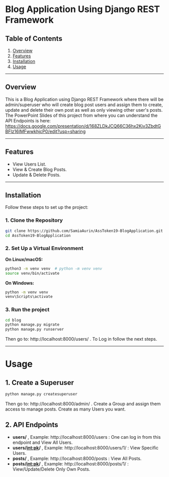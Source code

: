 # Blog Application Using Django REST Framework  

## Table of Contents
1. [Overview](#overview)  
2. [Features](#features)  
3. [Installation](#installation)  
4. [Usage](#usage)
---

## Overview  
This is a Blog Application using Django REST Framework where there will be admin/superuser who will create blog post users and assign them to create, update and delete their own post as well as only viewing other user's posts. The PowerPoint Slides of this project from where you can understand the API Endpoints is here: https://docs.google.com/presentation/d/168ZLDkJCQ66C36hx2Kjv3ZbdtGBFlz16IMFwwkhjcP0/edit?usp=sharing

---

## Features  
- View Users List. 
- View & Create Blog Posts. 
- Update & Delete Posts.  
 
---

## Installation  

Follow these steps to set up the project:  

### 1. Clone the Repository  
```bash  
git clone https://github.com/SamiaAurin/AssToken19-BlogApplication.git
cd AssToken19-BlogApplication
```
### 2. Set Up a Virtual Environment

**On Linux/macOS:**
```bash 
python3 -m venv venv  # python -m venv venv 
source venv/bin/activate  
```
**On Windows:**
```bash 
python -m venv venv  
venv\Scripts\activate  
```

### 3. Run the project
```bash
cd blog
python manage.py migrate
python manage.py runserver
```
Then go to: http://localhost:8000/users/ .
To Log in follow the next steps.

--- 

# Usage 

## 1. Create a Superuser

```bash
python manage.py createsuperuser
```

Then go to: http://localhost:8000/admin/ . Create a Group and assign them access to manage posts. Create as many Users you want.

## 2. API Endpoints

- **users/** , Example: http://localhost:8000/users : One can log in from this endpoint and View All Users.
- **users/<int:pk>/** , Example: http://localhost:8000/users/1/ : View Specific Users.
- **posts/** , Example: http://localhost:8000/posts : View All Posts.
- **posts/<int:pk>/** , Example: http://localhost:8000/posts/1/ : View/Update/Delete Only Own Posts. 
